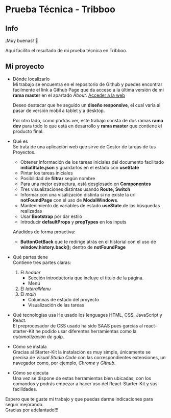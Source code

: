 # Prueba Técnica - Tribboo

## Info

¡Muy buenas! 👋

Aqui facilito el resultado de mi prueba técnica en Tribboo.

## Mi proyecto

- Dónde localizarlo  
   Mi trabajo se encuentra en el repositorio de Github y puedes encontrar facilmente el link a Github Page que da acceso a la última versión de mi **rama master** en el apartado _About_. [Acceder a la web](http://beta.adalab.es/modulo-3-evaluacion-final-JuditAldeguer/)

  Deseo destacar que he seguido un **diseño responsive**, el cual varia al pasar de versión mobil a tablet y a desktop.

  Por otro lado, como podrás ver, este trabajo consta de dos ramas **rama dev** para todo lo que está en desarrollo y **rama master** que contiene el producto final.

- Qué es  
  Se trata de una aplicación web que sirve de Gestor de tareas de tus Proyectos.

  - Obtener información de los tareas iniciales del documento facilitado **initialState.json** y guardarlos en el estado con **useState**
  - Pintar los tareas iniciales
  - Posibilidad de **filtrar** según nombre
  - Para una mejor estructura, está desglosado en **Componentes**
  - Tres visualizaciones distintas usando **Route, Switch**
  - Informar con una visalización distinta si no existe la url **notFoundPage** con el uso de **ModalWindows**.
  - Mantenimiento de variables de estado **useState** de las búsquedas realizadas
  - Usar **Bootstrap** por dar estilo
  - Introducir **defaultProps** y **propTypes** en los inputs

  Añadidos de forma proactiva:
  - **ButtonGetBack** que te redirige atrás en el historial con el uso de **window.history.back();** dentro de **notFoundPage**

- Qué partes tiene  
  Contiene tres partes claras:

  1. El _header_
     - Sección introductoria que incluye el título de la página.
     - Menú
  2. El _lateralMenu_
  3. El _main_
     - Columnas de estado del proyecto
     - Visualización de las tareas

- Qué tecnologías usa
  He usado los lenguages HTML, CSS, JavaScript y React.  
  El preprocesador de CSS usado ha sido SAAS pues garcias al react-starter-Kit he podido usar diferentes herramientas como la _automatización de gulp_.

- Cómo se instala  
  Gracias al Starter-Kit la instalación es muy simple, únicamente se precisa de _Visual Studio Code_ con las correspondientes extensiones, un navegador como, por ejemplo, _Chrome_ y _Github_.

- Cómo se ejecuta  
  Una vez se dispone de estas herramientas bien ubicadas, con los comandos <npm install> y <npm start> podrás empezar a hacer uso del React-Starter-Kit y sus facilidades.

Espero que te guste mi trabajo y que puedas darme indicaciones para seguir mejorando.  
Gracias por adelantado!!!